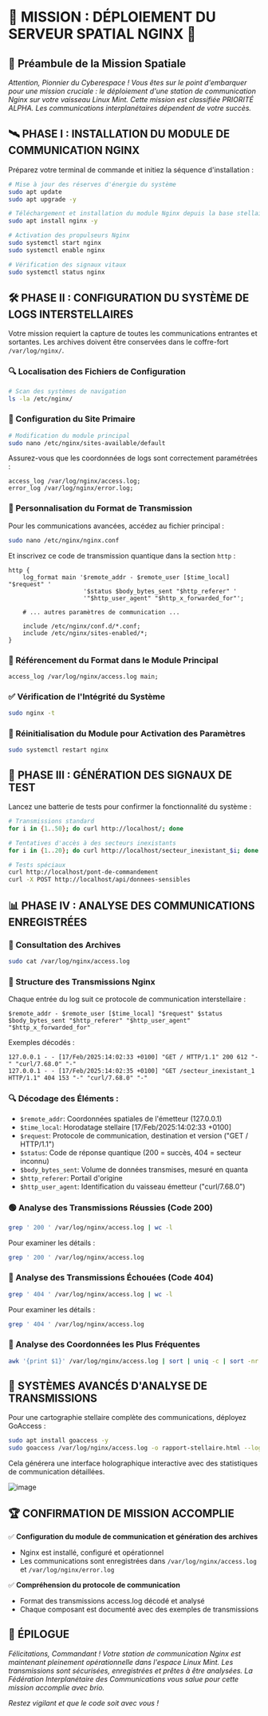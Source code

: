 # 🚀 MISSION : DÉPLOIEMENT DU SERVEUR SPATIAL NGINX 🚀

## 🌌 Préambule de la Mission Spatiale

*Attention, Pionnier du Cyberespace ! Vous êtes sur le point d'embarquer pour une mission cruciale : le déploiement d'une station de communication Nginx sur votre vaisseau Linux Mint. Cette mission est classifiée PRIORITÉ ALPHA. Les communications interplanétaires dépendent de votre succès.*

## 🛰️ PHASE I : INSTALLATION DU MODULE DE COMMUNICATION NGINX

Préparez votre terminal de commande et initiez la séquence d'installation :

```bash
# Mise à jour des réserves d'énergie du système
sudo apt update
sudo apt upgrade -y

# Téléchargement et installation du module Nginx depuis la base stellaire
sudo apt install nginx -y

# Activation des propulseurs Nginx
sudo systemctl start nginx
sudo systemctl enable nginx

# Vérification des signaux vitaux
sudo systemctl status nginx
```

## 🛠️ PHASE II : CONFIGURATION DU SYSTÈME DE LOGS INTERSTELLAIRES

Votre mission requiert la capture de toutes les communications entrantes et sortantes. Les archives doivent être conservées dans le coffre-fort `/var/log/nginx/`.

### 🔍 Localisation des Fichiers de Configuration

```bash
# Scan des systèmes de navigation
ls -la /etc/nginx/
```

### 🔧 Configuration du Site Primaire

```bash
# Modification du module principal
sudo nano /etc/nginx/sites-available/default
```

Assurez-vous que les coordonnées de logs sont correctement paramétrées :

```
access_log /var/log/nginx/access.log;
error_log /var/log/nginx/error.log;
```

### 📡 Personnalisation du Format de Transmission

Pour les communications avancées, accédez au fichier principal :

```bash
sudo nano /etc/nginx/nginx.conf
```

Et inscrivez ce code de transmission quantique dans la section `http` :

```
http {
    log_format main '$remote_addr - $remote_user [$time_local] "$request" '
                     '$status $body_bytes_sent "$http_referer" '
                     '"$http_user_agent" "$http_x_forwarded_for"';
    
    # ... autres paramètres de communication ...
    
    include /etc/nginx/conf.d/*.conf;
    include /etc/nginx/sites-enabled/*;
}
```

### 🔄 Référencement du Format dans le Module Principal

```
access_log /var/log/nginx/access.log main;
```

### ✅ Vérification de l'Intégrité du Système

```bash
sudo nginx -t
```

### 🔄 Réinitialisation du Module pour Activation des Paramètres

```bash
sudo systemctl restart nginx
```

## 🚀 PHASE III : GÉNÉRATION DES SIGNAUX DE TEST

Lancez une batterie de tests pour confirmer la fonctionnalité du système :

```bash
# Transmissions standard
for i in {1..50}; do curl http://localhost/; done

# Tentatives d'accès à des secteurs inexistants
for i in {1..20}; do curl http://localhost/secteur_inexistant_$i; done

# Tests spéciaux
curl http://localhost/pont-de-commandement
curl -X POST http://localhost/api/donnees-sensibles
```

## 📊 PHASE IV : ANALYSE DES COMMUNICATIONS ENREGISTRÉES

### 📜 Consultation des Archives

```bash
sudo cat /var/log/nginx/access.log
```

### 🧬 Structure des Transmissions Nginx

Chaque entrée du log suit ce protocole de communication interstellaire :
```
$remote_addr - $remote_user [$time_local] "$request" $status $body_bytes_sent "$http_referer" "$http_user_agent" "$http_x_forwarded_for"
```

Exemples décodés :
```
127.0.0.1 - - [17/Feb/2025:14:02:33 +0100] "GET / HTTP/1.1" 200 612 "-" "curl/7.68.0" "-"
127.0.0.1 - - [17/Feb/2025:14:02:35 +0100] "GET /secteur_inexistant_1 HTTP/1.1" 404 153 "-" "curl/7.68.0" "-"
```

### 🔍 Décodage des Éléments :

- `$remote_addr`: Coordonnées spatiales de l'émetteur (127.0.0.1)
- `$time_local`: Horodatage stellaire [17/Feb/2025:14:02:33 +0100]
- `$request`: Protocole de communication, destination et version ("GET / HTTP/1.1")
- `$status`: Code de réponse quantique (200 = succès, 404 = secteur inconnu)
- `$body_bytes_sent`: Volume de données transmises, mesuré en quanta
- `$http_referer`: Portail d'origine
- `$http_user_agent`: Identification du vaisseau émetteur ("curl/7.68.0")

### 🟢 Analyse des Transmissions Réussies (Code 200)

```bash
grep ' 200 ' /var/log/nginx/access.log | wc -l
```

Pour examiner les détails :
```bash
grep ' 200 ' /var/log/nginx/access.log
```

### 🔴 Analyse des Transmissions Échouées (Code 404)

```bash
grep ' 404 ' /var/log/nginx/access.log | wc -l
```

Pour examiner les détails :
```bash
grep ' 404 ' /var/log/nginx/access.log
```

### 🔢 Analyse des Coordonnées les Plus Fréquentes

```bash
awk '{print $1}' /var/log/nginx/access.log | sort | uniq -c | sort -nr
```

## 🌟 SYSTÈMES AVANCÉS D'ANALYSE DE TRANSMISSIONS

Pour une cartographie stellaire complète des communications, déployez GoAccess :

```bash
sudo apt install goaccess -y
sudo goaccess /var/log/nginx/access.log -o rapport-stellaire.html --log-format=COMBINED
```

Cela générera une interface holographique interactive avec des statistiques de communication détaillées.

![image](https://github.com/user-attachments/assets/1aacb4ea-ab13-4399-bc4c-2f5fe67379c9)


## 🏆 CONFIRMATION DE MISSION ACCOMPLIE

✅ **Configuration du module de communication et génération des archives**
- Nginx est installé, configuré et opérationnel
- Les communications sont enregistrées dans `/var/log/nginx/access.log` et `/var/log/nginx/error.log`

✅ **Compréhension du protocole de communication**
- Format des transmissions access.log décodé et analysé
- Chaque composant est documenté avec des exemples de transmissions

## 📡 ÉPILOGUE

*Félicitations, Commandant ! Votre station de communication Nginx est maintenant pleinement opérationnelle dans l'espace Linux Mint. Les transmissions sont sécurisées, enregistrées et prêtes à être analysées. La Fédération Interplanétaire des Communications vous salue pour cette mission accomplie avec brio.*

*Restez vigilant et que le code soit avec vous !*
